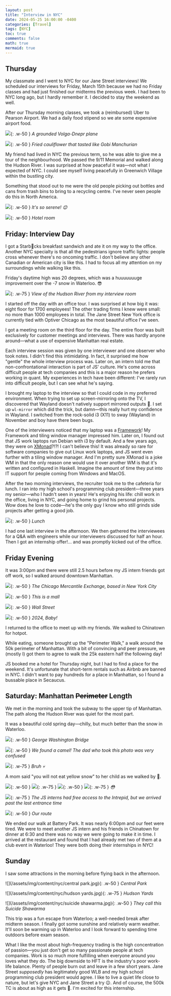 ```yaml
---
layout: post
title: "Interview in NYC"
date: 2024-05-25 16:00:00 -0400
categories: [Travel]
tags: [NYC]
toc: true
comments: false
math: true
mermaid: true
---
```


## Thursday

My classmate and I went to NYC for our Jane Street interviews! We scheduled our interviews for Friday, March 15th because we had no Friday classes and had just finished our midterms the previous week. I had been to NYC long ago, but I hardly remember it. I decided to stay the weekend as well.

After our Thursday morning classes, we took a (reimbursed) Uber to Pearson Airport. We had a daily food stipend so we ate some expensive airport food.

![](/assets/img/content/nyc/plane.jpg){: .w-50 }
_A grounded Volga-Dnepr plane_


![](/assets/img/content/nyc/food.png){: .w-50 }
_Fried cauliflower that tasted like Gobi Manchurian_

My friend had lived in NYC the previous term, so he was able to give me a tour of the neighbourhood. We passed the 9/11 Memorial and walked along the Hudson River. I was surprised at how peaceful it was—not what I expected of NYC. I could see myself living peacefully in Greenwich Village within the bustling city.

Something that stood out to me were the old people picking out bottles and cans from trash bins to bring to a recycling centre. I've never seen people do this in North America.

![](/assets/img/content/nyc/calm.jpg){: .w-50 }
_It's so serene! 😌_

![](/assets/img/content/nyc/hotel.jpg){: .w-50 }
_Hotel room_

## Friday: Interview Day

I got a Starb🤑cks breakfast sandwich and ate it on my way to the office.
Another NYC specialty is that all the pedestrians ignore traffic lights: people cross whenever there's no oncoming traffic. I don't believe any other Canadian or American city is like this. I had to focus all my attention on my surroundings while walking like this.

Friday's daytime high was 20 degrees, which was a huuuuuuuge improvement over the -7 snow in Waterloo. 😎

![](/assets/img/content/nyc/view.jpg){: .w-75 }
_View of the Hudson River from my interview room_

I started off the day with an office tour. I was surprised at how big it was: eight floor for 1700 employees!
The other trading firms I knew were small: no more than 1000 employees in total. The Jane Street New York office is currently tied with Optiver Chicago as the most beautiful office I've seen.

I got a meeting room on the third floor for the day. The entire floor was built exclusively for customer meetings and interviews. There was hardly anyone around—what a use of expensive Manhattan real estate.

Each interview session was given by one interviewer and one observer who took notes. I didn't find this intimidating. In fact, it surprised me how "gentle" the whole interview process was. Later on, an intern told me that non-confrontational interaction is part of JS' culture. He's come across difficult people at tech companies and this is a major reason he prefers working in quant. My experiences in tech have been different: I've rarely run into difficult people, but I can see what he's saying.

I brought my laptop to the interview so that I could code in my preferred environment. When trying to set up screen-mirroring onto the TV, I discovered that Wayland doesn't natively support mirrored outputs 🤦. I set up `wl-mirror` which did the trick, but damn—this really hurt my confidence in Wayland. I switched from the rock-solid i3 (X11) to sway (Wayland) in November and boy have there been bugs.

One of the interviewers noticed that my laptop was a [Framework](https://frame.work/)! My Framework and tiling window manager impressed him. Later on, I found out that JS work laptops run Debian with i3 by default. And a few years ago, they were on [XMonad](https://xmonad.org/)?!?! I can't believe this! It was already so rare for software companies to give out Linux work laptops, and JS went even further with a tiling window manager. And I'm pretty sure XMonad is a joke WM in that the only reason one would use it over another WM is that it's written and configured in Haskell. Imagine the amount of time they put into IT support for people coming from Windows and MacOS.

After the two morning interviews, the recruiter took me to the cafeteria for lunch. I ran into my high school's programming club president—three years my senior—who I hadn't seen in years! He's enjoying his life: chill work in the office, living in NYC, and going home to grind his personal projects. Wow does he love to code—he's the only guy I know who still grinds side projects after getting a good job.

![](/assets/img/content/nyc/lunch.jpg){: .w-50 }
_Lunch_

I had one last interview in the afternoon.
We then gathered the interviewees for a Q&A with engineers while our interviewers discussed for half an hour. Then I got an internship offer!... and was promptly kicked out of the office.

## Friday Evening

It was 3:00pm and there were still 2.5 hours before my JS intern friends got off work, so I walked around downtown Manhattan.

![](/assets/img/content/nyc/cme.jpg){: .w-50 }
_The Chicago Mercantile Exchange, based in New York City_

![](/assets/img/content/nyc/mall.jpg){: .w-50 }
_This is a mall_

![](/assets/img/content/nyc/nyse.jpg){: .w-50 }
_Wall Street_

![](/assets/img/content/nyc/trump.jpg){: .w-50 }
_2024, Baby!_

I returned to the office to meet up with my friends.
We walked to Chinatown for hotpot.

While eating, someone brought up the "Perimeter Walk," a walk around the 50k perimeter of Manhattan.
With a bit of convincing and peer pressure, we (mostly I) got them to agree to walk the 25k eastern half the following day!

JS booked me a hotel for Thursday night, but I had to find a place for the weekend. It's unfortunate that short-term rentals such as Airbnb are banned in NYC. I didn't want to pay hundreds for a place in Manhattan, so I found a bussable place in Secaucus.

## Saturday: Manhattan ~~Perimeter~~ Length

We met in the morning and took the subway to the upper tip of Manhattan.
The path along the Hudson River was quiet for the most part.

It was a beautiful cold spring day—chilly, but much better than the snow in Waterloo.

![](/assets/img/content/nyc/bridge.jpg){: .w-50 }
_George Washington Bridge_

![](/assets/img/content/nyc/camel.jpg){: .w-50 }
_We found a camel! The dad who took this photo was very confused_

![](/assets/img/content/nyc/banner.jpg){: .w-75 }
_Bruh 💀_


A mom said "you will not eat yellow snow" to her child as we walked by 🤔.

![](/assets/img/content/nyc/cherry.jpg){: .w-50 }
![](/assets/img/content/nyc/far.jpg){: .w-75 }
![](/assets/img/content/nyc/messiah.jpg){: .w-50 }
![](/assets/img/content/nyc/jesus.jpg){: .w-75 }
_😳_

![](/assets/img/content/nyc/intrepid.jpg){: .w-75 }
_The JS interns had free access to the Intrepid, but we arrived past the last entrance time_

![](/assets/img/content/nyc/strava.png){: .w-50 }
_Our route_

We ended our walk at Battery Park. It was nearly 6:00pm and our feet were tired. We were to meet another JS intern and his friends in Chinatown for dinner at 6:30 and there was no way we were going to make it in time. I arrived at the restaurant and found that I had already met two of them at a club event in Waterloo! They were both doing their internships in NYC! 

## Sunday

I saw some attractions in the morning before flying back in the afternoon.

![](/assets/img/content/nyc/central park.jpg){: .w-50 }
_Central Park_

![](/assets/img/content/nyc/hudson yards.jpg){: .w-75 }
_Hudson Yards_

![](/assets/img/content/nyc/suicide shawarma.jpg){: .w-50 }
_They call this Suicide Shawarma_

This trip was a fun escape from Waterloo; a well-needed break after midterm season. I finally got some sunshine and relatively warm weather. It'll soon be warming up in Waterloo and I look forward to spending time outdoors before exam season.

What I like the most about high-frequency trading is the high concentration of passion—you just don't get so many passionate people at tech companies. Work is so much more fulfilling when everyone around you loves what they do. The big downside to HFT is the industry's poor work-life balance. Plenty of people burn out and leave in a few short years. Jane Street *supposedly* has legitimately good WLB and my high school programming club president would agree. I like to live a quiet life close to nature, but let's give NYC and Jane Street a try 😉. And of course, the 500k TC is about as high as it gets 🤑. I'm excited for this internship.

